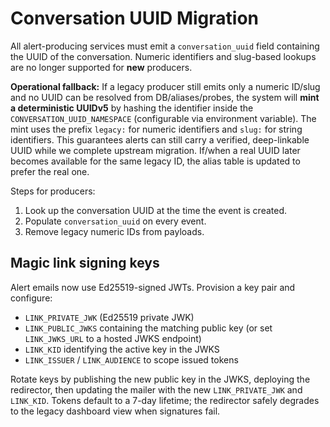# Conversation UUID Migration

All alert-producing services must emit a `conversation_uuid` field containing the UUID of the conversation.
Numeric identifiers and slug-based lookups are no longer supported for **new** producers.

**Operational fallback:**
If a legacy producer still emits only a numeric ID/slug and no UUID can be resolved from DB/aliases/probes,
the system will **mint a deterministic UUIDv5** by hashing the identifier inside the
`CONVERSATION_UUID_NAMESPACE` (configurable via environment variable). The mint uses the prefix
`legacy:` for numeric identifiers and `slug:` for string identifiers. This guarantees alerts can still carry a
verified, deep-linkable UUID while we complete upstream migration. If/when a real UUID later becomes
available for the same legacy ID, the alias table is updated to prefer the real one.

Steps for producers:

1. Look up the conversation UUID at the time the event is created.
2. Populate `conversation_uuid` on every event.
3. Remove legacy numeric IDs from payloads.

## Magic link signing keys

Alert emails now use Ed25519-signed JWTs. Provision a key pair and configure:

- `LINK_PRIVATE_JWK` (Ed25519 private JWK)
- `LINK_PUBLIC_JWKS` containing the matching public key (or set `LINK_JWKS_URL` to a hosted JWKS endpoint)
- `LINK_KID` identifying the active key in the JWKS
- `LINK_ISSUER` / `LINK_AUDIENCE` to scope issued tokens

Rotate keys by publishing the new public key in the JWKS, deploying the redirector, then updating the mailer with the new `LINK_PRIVATE_JWK` and `LINK_KID`. Tokens default to a 7-day lifetime; the redirector safely degrades to the legacy dashboard view when signatures fail.
